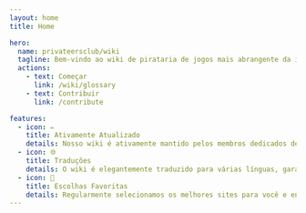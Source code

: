 ```yaml
---
layout: home
title: Home

hero:
  name: privateersclub/wiki
  tagline: Bem-vindo ao wiki de pirataria de jogos mais abrangente da internet.
  actions:
    - text: Começar
      link: /wiki/glossary
    - text: Contribuir
      link: /contribute

features:
  - icon: ✏️
    title: Ativamente Atualizado
    details: Nosso wiki é ativamente mantido pelos membros dedicados de nossa comunidade.
  - icon: 🌐
    title: Traduções
    details: O wiki é elegantemente traduzido para várias línguas, garantindo que você possa explorar seu conteúdo com facilidade e conforto máximos!
  - icon: 🌟
    title: Escolhas Favoritas
    details: Regularmente selecionamos os melhores sites para você e enfatizamos sua importância, para que você possa ficar tranquilo.
---
```

